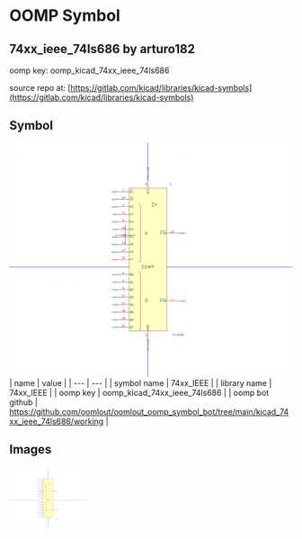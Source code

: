 # OOMP Symbol  
## 74xx_ieee_74ls686  by arturo182  
  
oomp key: oomp_kicad_74xx_ieee_74ls686  
  
source repo at: [https://gitlab.com/kicad/libraries/kicad-symbols](https://gitlab.com/kicad/libraries/kicad-symbols)  
## Symbol  
  
[![working.png](working_600.png)](working.png)  
| name | value | 
| --- | --- | 
| symbol name | 74xx_IEEE | 
| library name | 74xx_IEEE | 
| oomp key | oomp_kicad_74xx_ieee_74ls686 | 
| oomp bot github | https://github.com/oomlout/oomlout_oomp_symbol_bot/tree/main/kicad_74xx_ieee_74ls686/working | 
## Images  
  
[![working.png](working_140.png)](working.png)  
